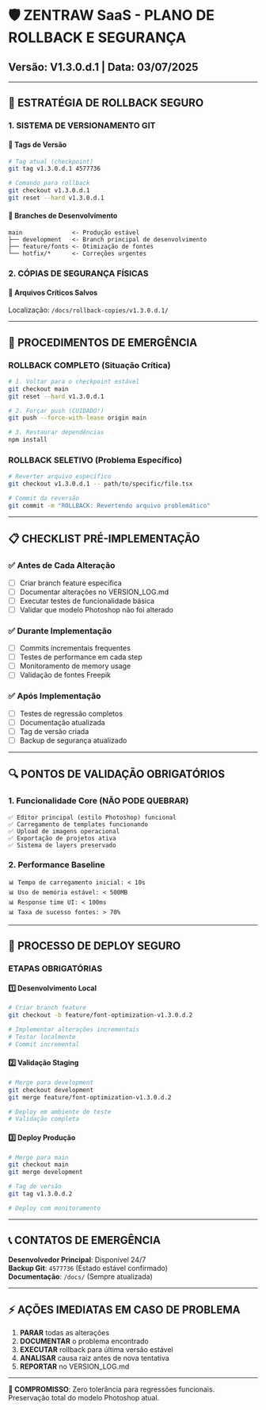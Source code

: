 # 🛡️ ZENTRAW SaaS - PLANO DE ROLLBACK E SEGURANÇA

## Versão: V1.3.0.d.1 | Data: 03/07/2025

---

## 🎯 ESTRATÉGIA DE ROLLBACK SEGURO

### 1. **SISTEMA DE VERSIONAMENTO GIT**

#### 📌 **Tags de Versão**
```bash
# Tag atual (checkpoint)
git tag v1.3.0.d.1 4577736

# Comando para rollback
git checkout v1.3.0.d.1
git reset --hard v1.3.0.d.1
```

#### 🔄 **Branches de Desenvolvimento**
```
main              <- Produção estável
├── development   <- Branch principal de desenvolvimento
├── feature/fonts <- Otimização de fontes
└── hotfix/*      <- Correções urgentes
```

### 2. **CÓPIAS DE SEGURANÇA FÍSICAS**

#### 📁 **Arquivos Críticos Salvos**
Localização: `/docs/rollback-copies/v1.3.0.d.1/`

---

## 🚨 PROCEDIMENTOS DE EMERGÊNCIA

### **ROLLBACK COMPLETO** (Situação Crítica)
```bash
# 1. Voltar para o checkpoint estável
git checkout main
git reset --hard v1.3.0.d.1

# 2. Forçar push (CUIDADO!)
git push --force-with-lease origin main

# 3. Restaurar dependências
npm install
```

### **ROLLBACK SELETIVO** (Problema Específico)
```bash
# Reverter arquivo específico
git checkout v1.3.0.d.1 -- path/to/specific/file.tsx

# Commit da reversão
git commit -m "ROLLBACK: Revertendo arquivo problemático"
```

---

## 📋 CHECKLIST PRÉ-IMPLEMENTAÇÃO

### ✅ **Antes de Cada Alteração**
- [ ] Criar branch feature específica
- [ ] Documentar alterações no VERSION_LOG.md
- [ ] Executar testes de funcionalidade básica
- [ ] Validar que modelo Photoshop não foi alterado

### ✅ **Durante Implementação**
- [ ] Commits incrementais frequentes
- [ ] Testes de performance em cada step
- [ ] Monitoramento de memory usage
- [ ] Validação de fontes Freepik

### ✅ **Após Implementação**
- [ ] Testes de regressão completos
- [ ] Documentação atualizada
- [ ] Tag de versão criada
- [ ] Backup de segurança atualizado

---

## 🔍 PONTOS DE VALIDAÇÃO OBRIGATÓRIOS

### **1. Funcionalidade Core** (NÃO PODE QUEBRAR)
```
✅ Editor principal (estilo Photoshop) funcional
✅ Carregamento de templates funcionando
✅ Upload de imagens operacional
✅ Exportação de projetos ativa
✅ Sistema de layers preservado
```

### **2. Performance Baseline**
```
📊 Tempo de carregamento inicial: < 10s
📊 Uso de memória estável: < 500MB
📊 Response time UI: < 100ms
📊 Taxa de sucesso fontes: > 70%
```

---

## 🚀 PROCESSO DE DEPLOY SEGURO

### **ETAPAS OBRIGATÓRIAS**

#### 1️⃣ **Desenvolvimento Local**
```bash
# Criar branch feature
git checkout -b feature/font-optimization-v1.3.0.d.2

# Implementar alterações incrementais
# Testar localmente
# Commit incremental
```

#### 2️⃣ **Validação Staging**
```bash
# Merge para development
git checkout development
git merge feature/font-optimization-v1.3.0.d.2

# Deploy em ambiente de teste
# Validação completa
```

#### 3️⃣ **Deploy Produção**
```bash
# Merge para main
git checkout main
git merge development

# Tag de versão
git tag v1.3.0.d.2

# Deploy com monitoramento
```

---

## 📞 CONTATOS DE EMERGÊNCIA

**Desenvolvedor Principal**: Disponível 24/7  
**Backup Git**: `4577736` (Estado estável confirmado)  
**Documentação**: `/docs/` (Sempre atualizada)

---

## ⚡ AÇÕES IMEDIATAS EM CASO DE PROBLEMA

1. **PARAR** todas as alterações
2. **DOCUMENTAR** o problema encontrado
3. **EXECUTAR** rollback para última versão estável
4. **ANALISAR** causa raiz antes de nova tentativa
5. **REPORTAR** no VERSION_LOG.md

---

**🔐 COMPROMISSO**: Zero tolerância para regressões funcionais. Preservação total do modelo Photoshop atual.
